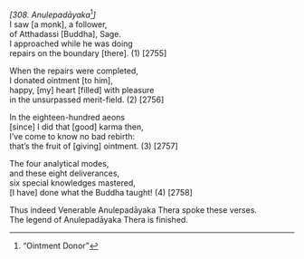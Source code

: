 *\[308. Anulepadāyaka*[^1]*\]*  
I saw \[a monk\], a follower,  
of Atthadassi \[Buddha\], Sage.  
I approached while he was doing  
repairs on the boundary \[there\]. (1) \[2755\]

When the repairs were completed,  
I donated ointment \[to him\],  
happy, \[my\] heart \[filled\] with pleasure  
in the unsurpassed merit-field. (2) \[2756\]

In the eighteen-hundred aeons  
\[since\] I did that \[good\] karma then,  
I’ve come to know no bad rebirth:  
that’s the fruit of \[giving\] ointment. (3) \[2757\]

The four analytical modes,  
and these eight deliverances,  
six special knowledges mastered,  
\[I have\] done what the Buddha taught! (4) \[2758\]

Thus indeed Venerable Anulepadāyaka Thera spoke these verses.  
The legend of Anulepadāyaka Thera is finished.

[^1]: “Ointment Donor”
